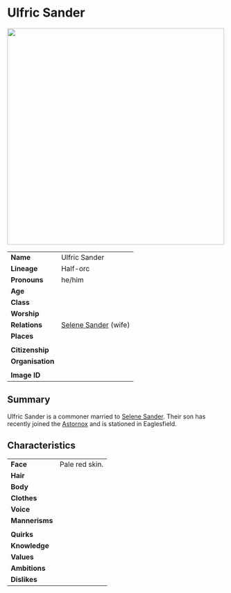 # Ulfric Sander

<img src="https://raw.githubusercontent.com/jesskelsall/astarus-images/main/characters/portraits/imageid.png" height="500" />

|||
| --- | --- |
| **Name** | Ulfric Sander | character.3
| **Lineage** | Half-orc |
| **Pronouns** | he/him |
| **Age** | |
| **Class** | |
| **Worship** | |
| **Relations** | [Selene Sander](selene-sander.md) (wife) |
| **Places** | |
|||
| **Citizenship** | |
| **Organisation** | |
|||
| **Image ID** | |

## Summary

Ulfric Sander is a commoner married to [Selene Sander](selene-sander.md). Their son has recently joined the [Astornox](../organisations/astornox/astornox.md) and is stationed in Eaglesfield.

## Characteristics

| | |
| --- | --- |
| **Face** | Pale red skin. | characteristics.2
| **Hair** | |
| **Body** | |
| **Clothes** | |
| **Voice** | |
| **Mannerisms** | |
| | |
| **Quirks** | |
| **Knowledge** | |
| **Values** | |
| **Ambitions** | |
| **Dislikes** | |
